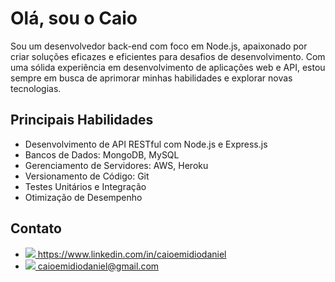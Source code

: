 
# Olá, sou o Caio

Sou um desenvolvedor back-end com foco em Node.js, apaixonado por criar soluções eficazes e eficientes para desafios de desenvolvimento. Com uma sólida experiência em desenvolvimento de aplicações web e API, estou sempre em busca de aprimorar minhas habilidades e explorar novas tecnologias.

## Principais Habilidades

- Desenvolvimento de API RESTful com Node.js e Express.js
- Bancos de Dados: MongoDB, MySQL
- Gerenciamento de Servidores: AWS, Heroku
- Versionamento de Código: Git
- Testes Unitários e Integração
- Otimização de Desempenho

## Contato

- <a href="mailto:caioemidiodaniel@gmail.com">
    <img src="https://img.shields.io/badge/-LinkedIn-%230077B5?style=for-the-badge&logo=linkedin&logoColor=white">
    https://www.linkedin.com/in/caioemidiodaniel
  </a>

- <a href="mailto:caioemidiodaniel@gmail.com" target="_blank">
    <img src="https://img.shields.io/badge/-Gmail-%23333?style=for-the-badge&logo=gmail&logoColor=white">
    caioemidiodaniel@gmail.com
  </a>
